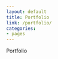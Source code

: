 ```yaml
---
layout: default
title: Portfolio
link: /portfolio/
categories:
- pages
---
```


<div class="article-wrapper">
  <div class="help post-content" markdown="1">
    Portfolio
  </div>
</div>